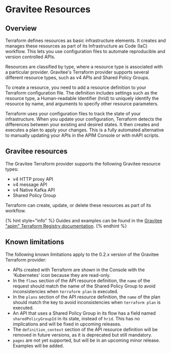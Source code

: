 # Gravitee Resources

## Overview

Terraform defines resources as basic infrastructure elements. It creates and manages these resources as part of its Infrastructure as Code (IaC) workflow. This lets you use configuration files to automate reproducible and version controlled APIs.

Resources are classified by type, where a resource type is associated with a particular provider. Gravitee's Terraform provider supports several different resource types, such as v4 APIs and Shared Policy Groups.

To create a resource, you need to add a resource definition to your Terraform configuration file. The definition includes settings such as the resource type, a Human-readable Identifier (hrid) to uniquely identify the resource by name, and arguments to specify other resource parameters.

Terraform uses your configuration files to track the state of your infrastructure. When you update your configuration, Terraform detects the differences between your existing and desired states. It then creates and executes a plan to apply your changes. This is a fully automated alternative to manually updating your APIs in the APIM Console or with mAPI scripts.

## Gravitee resources

The Gravitee Terraform provider supports the following Gravitee resource types:&#x20;

* v4 HTTP proxy API
* v4 message API
* v4 Native Kafka API
* Shared Policy Group

Terraform can create, update, or delete these resources as part of its workflow.&#x20;

{% hint style="info" %}
Guides and examples can be found in the [Gravitee "apim" Terraform Registry documentation](https://registry.terraform.io/providers/gravitee-io/apim/latest/docs).
{% endhint %}

## Known limitations

The following known limitations apply to the 0.2.x version of the Gravitee Terraform provider:

* APIs created with Terraform are shown in the Console with the 'Kubernetes' icon because they are read-only.
* In the `flows` section of the API resource definition, the `name` of the request should match the name of the Shared Policy Group to avoid inconsistencies when `terraform plan` is executed.
* In the `plans` section of the API resource definition, the `name` of the plan should match the key to avoid inconsistencies when `terraform plan` is executed.
* An API that uses a Shared Policy Group in its flow has a field named `sharedPolicyGroupId`  in its state, instead of `hrid`. This has no implications and will be fixed in upcoming releases.
* The `definition_context` section of the API resource definition will be removed in future versions, as it is deprecated but still mandatory.
* `pages` are not yet supported, but will be in an upcoming minor release. Examples will be added.
